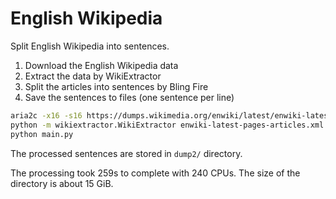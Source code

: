 # English Wikipedia

Split English Wikipedia into sentences.

1. Download the English Wikipedia data
1. Extract the data by WikiExtractor
1. Split the articles into sentences by Bling Fire
1. Save the sentences to files (one sentence per line)

```sh
aria2c -x16 -s16 https://dumps.wikimedia.org/enwiki/latest/enwiki-latest-pages-articles.xml.bz2
python -m wikiextractor.WikiExtractor enwiki-latest-pages-articles.xml.bz2 --json -o dump
python main.py
```

The processed sentences are stored in `dump2/` directory.

The processing took 259s to complete with 240 CPUs. The size of the directory is about 15 GiB.

